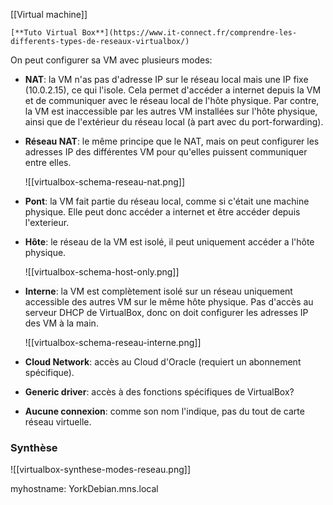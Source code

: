[[Virtual machine]]

```ad-seealso
[**Tuto Virtual Box**](https://www.it-connect.fr/comprendre-les-differents-types-de-reseaux-virtualbox/)
```

On peut configurer sa VM avec plusieurs modes:
- **NAT**: la VM n'as pas d'adresse IP sur le réseau local mais une IP fixe (10.0.2.15), ce qui l'isole. Cela permet d'accéder a internet depuis la VM et de communiquer avec le réseau local de l'hôte physique. 
  Par contre, la VM est inaccessible par les autres VM installées sur l'hôte physique, ainsi que de l'extérieur du réseau local (à part avec du port-forwarding).
- **Réseau NAT**: le même principe que le NAT, mais on peut configurer les adresses IP des différentes VM pour qu'elles puissent communiquer entre elles.
  
  ![[virtualbox-schema-reseau-nat.png]]
- **Pont**: la VM fait partie du réseau local, comme si c'était une machine physique. Elle peut donc accéder a internet et être accéder depuis l'exterieur.
- **Hôte**: le réseau de la VM est isolé, il peut uniquement accéder a l'hôte physique.
  
  ![[virtualbox-schema-host-only.png]]
- **Interne**: la VM est complètement isolé sur un réseau uniquement accessible des autres VM sur le même hôte physique. Pas d'accès au serveur DHCP de VirtualBox, donc on doit configurer les adresses IP des VM à la main.
  
  ![[virtualbox-schema-reseau-interne.png]]
- **Cloud Network**: accès au Cloud d'Oracle (requiert un abonnement spécifique).
- **Generic driver**: accès à des fonctions spécifiques de VirtualBox?
- **Aucune connexion**: comme son nom l'indique, pas du tout de carte réseau virtuelle.

### Synthèse

![[virtualbox-synthese-modes-reseau.png]]


myhostname: YorkDebian.mns.local